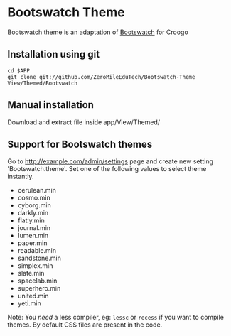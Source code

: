 # Bootswatch Theme

Bootswatch theme is an adaptation of [Bootswatch](http://bootswatch.com/)
for Croogo

## Installation using git

```
cd $APP
git clone git://github.com/ZeroMileEduTech/Bootswatch-Theme View/Themed/Bootswatch
```

## Manual installation

Download and extract file inside app/View/Themed/

## Support for Bootswatch themes

Go to http://example.com/admin/settings page and create new setting 'Bootswatch.theme'. Set one of the following values to select theme instantly.
* cerulean.min
* cosmo.min
* cyborg.min
* darkly.min
* flatly.min
* journal.min
* lumen.min
* paper.min
* readable.min
* sandstone.min
* simplex.min
* slate.min
* spacelab.min
* superhero.min
* united.min
* yeti.min



Note:
You *need* a less compiler, eg: `lessc` or `recess` if you want to compile themes. By default CSS files are present in the code.
